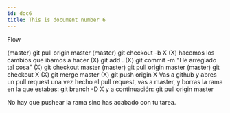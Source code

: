 ```yaml
---
id: doc6
title: This is document number 6
---
```


Flow

(master) git pull origin master
(master) git checkout -b X
(X) hacemos los cambios que ibamos a hacer
(X) git add .
(X) git commit -m "He arreglado tal cosa"
(X) git checkout master
(master) git pull origin master
(master) git checkout X
(X) git merge master
(X) git push origin X
Vas a github y abres un pull request
una vez hecho el pull request, vas a master, y borras la rama en la que estabas: git branch -D X
y a continuación: git pull origin master

No hay que pushear la rama sino has acabado con tu tarea.

